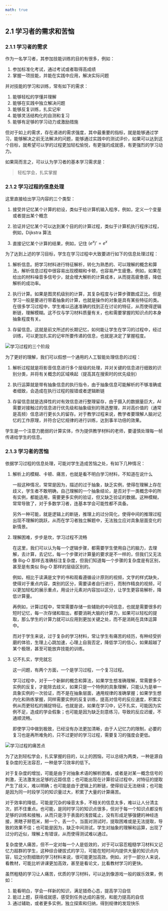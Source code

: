 ```yaml
---
math: true
---
```


## 2.1 学习者的需求和苦恼

### 2.1.1 学习者的需求

作为一名学习者，其参加技能训练的目的有很多，例如：

1. 参加标准化考试，通过考试或者取得高成绩
1. 掌握一项技能，并能在实践中应用，解决实际问题

并对技能的学习和训练，常有如下的需求：

1. 能够轻松的学懂并理解
1. 能够在实践中独立解决问题
1. 能够反复训练，扎实记牢
1. 能够灵活结构化的自测和复习
1. 能够有足够的学习动力或激励措施

但对于如上的需求，存在递进的需求强度，其中最重要的指标，就是能够通过学习，能够解决之前无法解决的问题，能够通过实践中的测试评价，如果可以达到这个目标，就希望可以学的过程更加轻松愉悦，有更强的成就感，有更强烈的学习动力。

如果简而言之，可以认为学习者的基本学习需求是：

> 轻松学会，扎实掌握

### 2.1.2 学习过程的信息处理

这里直接给出学习内容的三个类型：

1. 接受并记忆某个计算的初设，类似于给计算机输入程序，例如，定义一个变量或者提出某个概念

1. 验证并记忆某个可以达到某个目的的计算过程，类似于计算机执行程序过程，例如，Dijkstra 算法

1. 直接记忆某个计算的结果，例如，记住 $(e^x)' = e^x$

为了达到上述的学习目标，学生在学习过程中大致要进行如下的信息处理过程：

1. 解析信息。把学习材料进行特征解析，转化为熟悉的、可以理解的概念和算法，解析信息过程中很容易出现模糊和卡顿，也容易产生疲惫。例如，如果在给出的材料噪音多信号少，就会增大解析的计算成本，从而提高疲惫感，降低解析的成功率。

1. 执行计算。如果是图灵机级别的计算，其复杂程度与计算步骤数成正比。但是学习一般是要进行带着抽象的计算，也就是操作的对象是具有某些特征的类。在很多学习过程中，学生难以迅速准确的找到正在讨论的特征，从而使得逻辑断链，理解模糊。这不仅与学习材料质量有关，也和需要掌握的知识点的本身抽象程度有关。

1. 存留信息。这就是前文所述的长期记忆，如何能让学生在学习的过程中，经过训练，可以更加扎实的记牢所要传递的信息，也就是决定了掌握程度。

![学习过程的三个阶段](../img/2-1.svg)

为了更好的理解，我们可以假想一个通用的人工智能处理信息的过程：

1. 解析过程就是将影音信息进行多个层级的处理，并对关键的信息进行细致的识别分类，并将有关概念的区域唤起（提高其在搜索时的优先级别）

1. 执行运算就是带有抽象信息的执行指令，由于抽象信息可能解析的不够准确或者细致，会造成在执行过程的报错或者逻辑断链

1. 存留信息就是选择性的对有效信息进行整理留存，由于摄入的数据量巨大，AI需要对接触过的信息进行优先级和抽象级别的筛选整理，并对高价值的（通常是高频）信息进行更长久的留存。对于教学过程来说，教学者要理解人脑对记忆的工作原理，并符合记忆规律的进行训练，达到事半功倍的效果。

学生是一个注意力脆弱的计算实体，作为提供教学材料的老师，要谨慎处理每一帧传递给学生的信息。

### 2.1.3 学习者的苦恼

依据学习过程的信息处理，可能对学生造成苦恼之处，有如下几种情况：

1. 解析上的模糊、卡顿、痛苦，也就是看不明白学习材料，不知道在说什么

    一般这种情况，常常是因为，描述的过于抽象，缺乏实例，使得在理解上存在歧义，学生者不敢明确，自己理解的一个抽象结论，是否对于一类概念中的所有实例，都能适用，需要更多实例的验证，但又缺乏验证的数据。这种模糊，常常导致了，对于多数学习者，连基本学会可能性都不具备。

    另外一种可能，就是逻辑上的断链，推理上的过分简化，使得中间的推理过程出现不理解的跳跃，从而在学习者独立解题中，无法独立应对具象层面变化的新情景。

1. 理解困难，步步是坎，学习过程不流畅

    在这里，我们可以认为每一个逻辑步骤，都需要学生使用自己的脑力，去理解，去计算，去记忆，每一个步骤对计算量的要求是不一样的，但我们又无法像 Big-O 那样去准确标注复杂度，但我们知道每一个步骤的复杂度是有区别，甚至是有类似 Big-O 那样的层级区别的。

    例如，相比于读满是文字的书和观看遵循设计原则的视频，文字的样式缺失，使得对于重点内容，类别的区分，需要读者自行进行，而制作精良的视频，可以更加轻松的展示重点，用设计元素对内容加以区分，让学生更容易解析，降低计算量。

    再例如，计算过程中，常常需要存储一些辅助的中间信息，也就是需要很多的短时记忆，每一次存储和取出，都要消耗大脑的计算力，如果可以轻松的提取，那么学生的计算力就可以应用到更加关键之处，而不是消耗在具体运算中。

    而对于学生来说，过于复杂的学习材料，常让学生有痛苦的经历，有种经受折磨的体验，生理上心跳加速，心理上自我否定，降低学习的信心，如果超越了某个极限，甚至可能放弃技能的训练。

1. 记不扎实，学完就忘

    这一问题，有两个方面，一个是学习过程，一个复习过程。

    学习过程中，对于一个新鲜的概念和算法，如果学生想准确理解，常需要多个实例的反复，才能除去歧义，如果只是一个特例的具象理解，只能认为是单一具象实例的一次验证，而不是在抽象层面，通用规律的准确掌握；如果学生想内化和熟练掌握，同样需要实例的反复训练，提高对信号的反应速度，积累实例从而更轻松的捕捉特征。也就是说，如果在学习中，记不扎实，可能因为实例不足，造成的学会假象；也可能是因为缺乏刻意练习，导致的反应迟缓，不通顺流畅。
    
    即使学习中做到极致，已经没有办法更加清晰，由于人记忆力的限制，必要的复习也是再所难免的，只不过更好的学习过程，需要复习的强度会更低。

![学习过程的痛苦点](../img/2-2.svg)

为了达到轻松学会，扎实掌握的目的，以上的困恼，可以总结为两类，一种是源自复杂度的无法容忍，一种是学习效率的低下。

对于复杂度的增加，可能是由于对抽象术语的解析困难，或者是对某一概念信号的刺激，无法激发出足够的近距信息；也可能出现在计算验证过程中，对特征的提取产生了歧义，难以明确；也可能是由于逻辑上的断链，使得验证无法继续；也可能是因为同一时段学习的知识量过大，积累了大量的计算痛苦。

对于效率的降低，可能是冗杂的噪音太多，不相关的信息太多，难以让人分清主次，抓不住重点。也可能，是同时学习的知识点很多，但对于每一个知识点都没有足够的训练和接触，从而只是浮于表面的浅尝辄止，没有形成足够强健的神经连接，黑瞎子掰苞米，掰一个，丢一个。当面对测试时，提取困难或是无法提取，导致的效果不佳；也可能是因为，缺乏中间测试，学生对抽象的理解和运算，出现了过分的近似，理解上有错误，从而使得测试难以通过。

复杂度使人痛苦，但不一定对每一个人是低效的，对于可以容忍粗糙学习材料又记忆力超群的学生，这种综合硬拔式的学习，可能在短时间内提供大量的知识点内容，较之分割细致的学习材料来说，很可能更加高效。例如，对于一部分人来说，看教材，可能比听讲课更加高效，甚至是看论文，比看教材学习的更快。

虽然粗糙的学习让人痛苦，优质的学习材料，可以达到像游戏一般的娱乐效果，例如：

1. 能看明白，学会一样新的知识，满足猎奇心态，提高学习自信
1. 能过上题，获得成就感，感受到任务达成的喜悦，和能力提高的自信
1. 通过辅助，或者更多实例，独立探索和归纳，得到规律的发现快乐